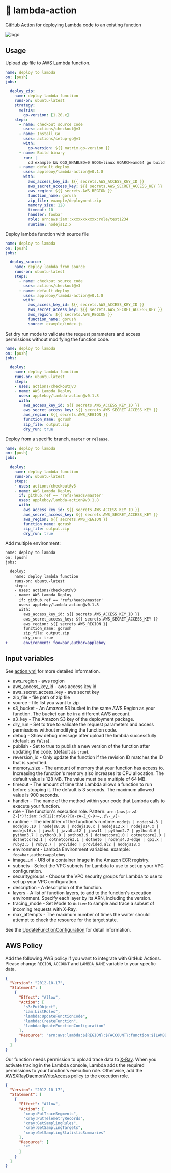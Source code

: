 # 🚀 lambda-action

[GitHub Action](https://developer.github.com/actions/) for deploying Lambda code to an existing function

![logo](./images/infra.svg)

## Usage

Upload zip file to AWS Lambda function.

```yaml
name: deploy to lambda
on: [push]
jobs:

  deploy_zip:
    name: deploy lambda function
    runs-on: ubuntu-latest
    strategy:
      matrix:
        go-version: [1.20.x]
    steps:
      - name: checkout source code
        uses: actions/checkout@v3
      - name: Install Go
        uses: actions/setup-go@v1
        with:
          go-version: ${{ matrix.go-version }}
      - name: Build binary
        run: |
          cd example && CGO_ENABLED=0 GOOS=linux GOARCH=amd64 go build -v -a -o main main.go && zip deployment.zip main
      - name: default deploy
        uses: appleboy/lambda-action@v0.1.8
        with:
          aws_access_key_id: ${{ secrets.AWS_ACCESS_KEY_ID }}
          aws_secret_access_key: ${{ secrets.AWS_SECRET_ACCESS_KEY }}
          aws_region: ${{ secrets.AWS_REGION }}
          function_name: gorush
          zip_file: example/deployment.zip
          memory_size: 128
          timeout: 10
          handler: foobar
          role: arn:aws:iam::xxxxxxxxxxx:role/test1234
          runtime: nodejs12.x
```

Deploy lambda function with source file

```yaml
name: deploy to lambda
on: [push]
jobs:

  deploy_source:
    name: deploy lambda from source
    runs-on: ubuntu-latest
    steps:
      - name: checkout source code
        uses: actions/checkout@v3
      - name: default deploy
        uses: appleboy/lambda-action@v0.1.8
        with:
          aws_access_key_id: ${{ secrets.AWS_ACCESS_KEY_ID }}
          aws_secret_access_key: ${{ secrets.AWS_SECRET_ACCESS_KEY }}
          aws_region: ${{ secrets.AWS_REGION }}
          function_name: gorush
          source: example/index.js
```

Set dry run mode to validate the request parameters and access permissions without modifying the function code.

```yaml
name: deploy to lambda
on: [push]
jobs:

  deploy:
    name: deploy lambda function
    runs-on: ubuntu-latest
    steps:
    - uses: actions/checkout@v3
    - name: AWS Lambda Deploy
      uses: appleboy/lambda-action@v0.1.8
      with:
        aws_access_key_id: ${{ secrets.AWS_ACCESS_KEY_ID }}
        aws_secret_access_key: ${{ secrets.AWS_SECRET_ACCESS_KEY }}
        aws_region: ${{ secrets.AWS_REGION }}
        function_name: gorush
        zip_file: output.zip
        dry_run: true
```

Deploy from a specific branch, `master` or `release`.

```yaml
name: deploy to lambda
on: [push]
jobs:

  deploy:
    name: deploy lambda function
    runs-on: ubuntu-latest
    steps:
    - uses: actions/checkout@v3
    - name: AWS Lambda Deploy
      if: github.ref == 'refs/heads/master'
      uses: appleboy/lambda-action@v0.1.8
      with:
        aws_access_key_id: ${{ secrets.AWS_ACCESS_KEY_ID }}
        aws_secret_access_key: ${{ secrets.AWS_SECRET_ACCESS_KEY }}
        aws_region: ${{ secrets.AWS_REGION }}
        function_name: gorush
        zip_file: output.zip
        dry_run: true
```

Add multiple environment:

```diff
name: deploy to lambda
on: [push]
jobs:

  deploy:
    name: deploy lambda function
    runs-on: ubuntu-latest
    steps:
    - uses: actions/checkout@v3
    - name: AWS Lambda Deploy
      if: github.ref == 'refs/heads/master'
      uses: appleboy/lambda-action@v0.1.8
      with:
        aws_access_key_id: ${{ secrets.AWS_ACCESS_KEY_ID }}
        aws_secret_access_key: ${{ secrets.AWS_SECRET_ACCESS_KEY }}
        aws_region: ${{ secrets.AWS_REGION }}
        function_name: gorush
        zip_file: output.zip
        dry_run: true
+       environment: foo=bar,author=appleboy
```

## Input variables

See [action.yml](./action.yml) for more detailed information.

* aws_region - aws region
* aws_access_key_id - aws access key id
* aws_secret_access_key - aws secret key
* zip_file - file path of zip file
* source - file list you want to zip
* s3_bucket - An Amazon S3 bucket in the same AWS Region as your function. The bucket can be in a different AWS account.
* s3_key - The Amazon S3 key of the deployment package.
* dry_run - Set to true to validate the request parameters and access permissions without modifying the function code.
* debug - Show debug message after upload the lambda successfully (default as `false`).
* publish - Set to true to publish a new version of the function after updating the code. (default as `true`).
* reversion_id - Only update the function if the revision ID matches the ID that is specified.
* memory_size - The amount of memory that your function has access to. Increasing the function's memory also increases its CPU allocation. The default value is 128 MB. The value must be a multiple of 64 MB.
* timeout - The amount of time that Lambda allows a function to run before stopping it. The default is 3 seconds. The maximum allowed value is 900 seconds.
* handler - The name of the method within your code that Lambda calls to execute your function.
* role - The function's execution role. Pattern: `arn:(aws[a-zA-Z-]*)?:iam::\d{12}:role/?[a-zA-Z_0-9+=,.@\-_/]+`
* runtime - The identifier of the function's runtime. `nodejs | nodejs4.3 | nodejs6.10 | nodejs8.10 | nodejs10.x | nodejs12.x | nodejs14.x | nodejs16.x | java8 | java8.al2 | java11 | python2.7 | python3.6 | python3.7 | python3.8 | python3.9 | dotnetcore1.0 | dotnetcore2.0 | dotnetcore2.1 | dotnetcore3.1 | dotnet6 | nodejs4.3-edge | go1.x | ruby2.5 | ruby2.7 | provided | provided.al2 | nodejs18.x`
* environment - Lambda Environment variables. example: `foo=bar,author=appleboy`
* image_uri - URI of a container image in the Amazon ECR registry.
* subnets - Select the VPC subnets for Lambda to use to set up your VPC configuration.
* securitygroups - Choose the VPC security groups for Lambda to use to set up your VPC configuration.
* description - A description of the function.
* layers - A list of function layers, to add to the function's execution environment. Specify each layer by its ARN, including the version.
* tracing_mode - Set Mode to `Active` to sample and trace a subset of incoming requests with X-Ray.
* max_attempts - The maximum number of times the waiter should attempt to check the resource for the target state.

See the [UpdateFunctionConfiguration](https://docs.amazonaws.cn/en_us/lambda/latest/dg/API_UpdateFunctionConfiguration.html) for detail information.

## AWS Policy

Add the following AWS policy if you want to integrate with GitHub Actions. Please change `REGION`, `ACCOUNT` and `LAMBDA_NAME` variable to your specfic data.

```json
{
  "Version": "2012-10-17",
  "Statement": [
    {
      "Effect": "Allow",
      "Action": [
        "s3:PutObject",
        "iam:ListRoles",
        "lambda:UpdateFunctionCode",
        "lambda:CreateFunction",
        "lambda:UpdateFunctionConfiguration"
      ],
      "Resource": "arn:aws:lambda:${REGION}:${ACCOUNT}:function:${LAMBDA_NAME}"
    }
  ]
}
```

Our function needs permission to upload trace data to [X-Ray](https://docs.aws.amazon.com/lambda/latest/dg/services-xray.html). When you activate tracing in the Lambda console, Lambda adds the required permissions to your function's execution role. Otherwise, add the [AWSXRayDaemonWriteAccess](https://console.aws.amazon.com/iam/home#/policies/arn:aws:iam::aws:policy/AWSXRayDaemonWriteAccess) policy to the execution role.

```json
{
  "Version": "2012-10-17",
  "Statement": [
    {
      "Effect": "Allow",
      "Action": [
        "xray:PutTraceSegments",
        "xray:PutTelemetryRecords",
        "xray:GetSamplingRules",
        "xray:GetSamplingTargets",
        "xray:GetSamplingStatisticSummaries"
      ],
      "Resource": [
        "*"
      ]
    }
  ]
}
```
